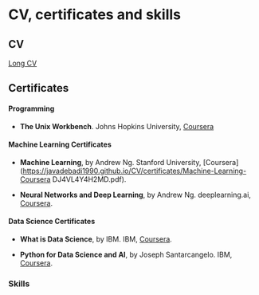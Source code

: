 # CV, certificates and skills
## CV
[Long CV](https://javadebadi1990.github.io/CV/Javad-Ebadi-CV.pdf)

## Certificates
#### Programming
- **The Unix Workbench**. Johns Hopkins University, [Coursera](https://javadebadi1990.github.io/CV/certificates/The-Unix-Workbench.pdf)

#### Machine Learning Certificates
- **Machine Learning**, by Andrew Ng. Stanford University, [Coursera](https://javadebadi1990.github.io/CV/certificates/Machine-Learning-Coursera DJ4VL4Y4H2MD.pdf).

- **Neural Networks and Deep Learning**, by Andrew Ng. deeplearning.ai, [Coursera](https://javadebadi1990.github.io/CV/certificates/Deep-Learning-1-GU3E7YMC3GG6.pdf).

#### Data Science Certificates
- **What is Data Science**, by IBM. IBM, [Coursera](https://javadebadi1990.github.io/CV/certificates/What-is-data-science.pdf).

- **Python for Data Science and AI**, by Joseph Santarcangelo. IBM, [Coursera](https://javadebadi1990.github.io/CV/certificates/IBM-Python-for-Data-Science-and-AI.pdf).


<div data-iframe-width="150" data-iframe-height="270" data-share-badge-id="ee7d3898-6f1c-4fdf-8dbf-83fc2c10cdcd"></div><script type="text/javascript" async src="//cdn.youracclaim.com/assets/utilities/embed.js"></script>
<div data-iframe-width="150" data-iframe-height="270" data-share-badge-id="4afa9e46-3777-43c7-b0c6-39e8c755bdc1"></div><script type="text/javascript" async src="//cdn.youracclaim.com/assets/utilities/embed.js"></script>

### Skills

<!--
<table border="0">
	<thead>
		<th></th>
		<th></th>
		<th></th>
                <th></th>
	</thead>
	<tr>
		<td><strong>Programming</strong></td>
                <td><img src="./images/cpp_logo.png" height="50" ><br>C++</td>
		<td><img src="./images/python_logo_2.png" height="50"><br>Python</td>
		<td><img src="./images/mathematica_11_logo.png" height="50"><br>Mathematica</td>
	</tr>
	<tr>
		<td><strong>Data Analysis</strong></td>
		<td><a href="https://root.cern.ch/"><img src="./images/root.png" height="50"><br>root</a></td>
		<td><a href="https://pandas.pydata.org/"><img src="./images/pandas.png" height="75"><br>pandas</a> <br>  
			<a href="http://www.numpy.org/"><img src="./images/numpy.png" height="50"><br>numpy</a> <br> 
			<a href="https://matplotlib.org/"><img src="./images/matplotlib.svg" height="50"><br>matplotlib</a></td>
		<td></td>
	</tr>
	<tr>
		<td><strong>Machine Learning</strong></td>
		<td><a href="https://root.cern.ch/tmva"><img src="./images/tmva.png" height="50"><br>TMVA</a></td>
		<td><a href="https://scikit-learn.org/"><img src="./images/scikit_learn.png" height="50"><br>scikit-learn</a><br>
            <a href="http://keras.io/"><img  src="./images/keras.png" height="50"><br>keras</a><br>
            <a href="https://www.tensorflow.org/"><img src="./images/tensorflow.png" height="50"><br> tensorflow</a>
        </td>
		<td></td>
	</tr>
</table>
-->
